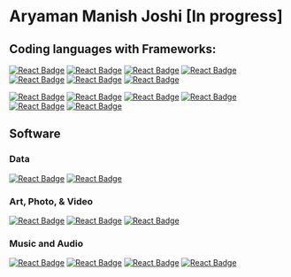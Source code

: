 # Aryaman Manish Joshi [In progress]

## Coding languages with Frameworks:
 <!-- + PYTHON + -->
[![React Badge](https://img.shields.io/badge/-Python-3776AB?style=for-the-badge&labelColor=black&logo=python&logoColor=FFD43B)](#)
[![React Badge](https://img.shields.io/badge/-Pandas-150458?style=&labelColor=white&logo=pandas&logoColor=150458)](#)
[![React Badge](https://img.shields.io/badge/-NumPy-013243?style=&labelColor=white&logo=numpy&logoColor=013243)](#)
[![React Badge](https://img.shields.io/badge/-Matplotlib-FFD43B?style=&labelColor=white&logo=python&logoColor=FFD43B)](#)
[![React Badge](https://img.shields.io/badge/-PyTorch-EE4C2C?style=&labelColor=white&logo=pytorch&logoColor=EE4C2C)](#)
[![React Badge](https://img.shields.io/badge/-SciKit--Learn-F7931E?style=&labelColor=white&logo=scikitlearn&logoColor=F7931E)](#)
[![React Badge](https://img.shields.io/badge/-Pygame-FFE873?style=&labelColor=white&logo=python&logoColor=FFE873)](#)

<!-- + R + -->
[![React Badge](https://img.shields.io/badge/-R-276DC3?style=for-the-badge&labelColor=black&logo=r&logoColor=276DC3)](#)
[![React Badge](https://img.shields.io/badge/-Tidyverse-1A162D?style=&labelColor=white&logo=tidyverse&logoColor=1A162D)](#)
[![React Badge](https://img.shields.io/badge/-Tidymodels-1A162D?style=&labelColor=white&logo=tidyverse&logoColor=1A162D)](#)
[![React Badge](https://img.shields.io/badge/-ggplot-1A162D?style=&labelColor=white&logo=tidyverse&logoColor=1A162D)](#)
[![React Badge](https://img.shields.io/badge/-Shiny-276DC3?style=&labelColor=white&logo=tidyverse&logoColor=276DC3)](#)
[![React Badge](https://img.shields.io/badge/-Plotly-3F4F75?style=&labelColor=white&logo=plotly&logoColor=3F4F75)](#)

## Software
### Data
[![React Badge](https://img.shields.io/badge/-Tableau-0987fb?style=for-the-badge&labelColor=black&logo=tableau&logoColor=E97627)](#)
[![React Badge](https://img.shields.io/badge/-Excel-217346?style=for-the-badge&labelColor=black&logo=microsoftexcel&logoColor=217346)](#)

### Art, Photo, & Video
[![React Badge](https://img.shields.io/badge/-Aseprite-7D929E?style=for-the-badge&labelColor=black&logo=aseprite&logoColor=7D929E)](#)
[![React Badge](https://img.shields.io/badge/-Photoshop-31A8FF?style=for-the-badge&labelColor=black&logo=adobephotoshop&logoColor=31A8FF)](#)
[![React Badge](https://img.shields.io/badge/-Premiere_Pro-9999FF?style=for-the-badge&labelColor=black&logo=adobepremierepro&logoColor=9999FF)](#)

### Music and Audio
[![React Badge](https://img.shields.io/badge/-MuseScore-1A70B8?style=for-the-badge&labelColor=black&logo=musescore&logoColor=1A70B8)](#)
[![React Badge](https://img.shields.io/badge/-Audacity-0000CC?style=for-the-badge&labelColor=black&logo=audacity&logoColor=FFD43B)](#)
[![React Badge](https://img.shields.io/badge/-Ableton_Live-0000CC?style=for-the-badge&labelColor=black&logo=audacity&logoColor=FFD43B)](#)
[![React Badge](https://img.shields.io/badge/-Finale-0000CC?style=for-the-badge&labelColor=black&logo=audacity&logoColor=FFD43B)](#)
